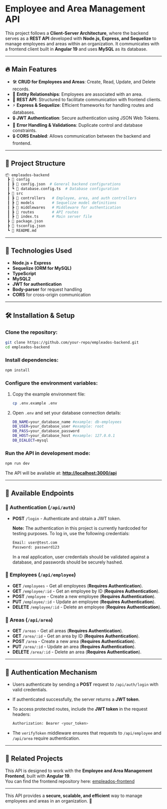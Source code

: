 # Employee and Area Management API

This project follows a **Client-Server Architecture**, where the backend serves as a **REST API** developed with **Node.js, Express, and Sequelize** to manage employees and areas within an organization. It communicates with a frontend client built in **Angular 19** and uses **MySQL** as its database.

---

## 🔥 Main Features

- 🛠 **CRUD for Employees and Areas**: Create, Read, Update, and Delete records.
- 🏢 **Entity Relationships**: Employees are associated with an area.
- 🔗 **REST API**: Structured to facilitate communication with frontend clients.
- ⚡ **Express & Sequelize**: Efficient frameworks for handling routes and databases.
- 🔒 **JWT Authentication**: Secure authentication using JSON Web Tokens.
- 🛑 **Error Handling & Validations**: Duplicate control and database constraints.
- 🔒 **CORS Enabled**: Allows communication between the backend and frontend.

---

## 📂 Project Structure

```bash
📦 empleados-backend
 ┣ 📂 config
 ┃ ┣ 📜 config.json  # General backend configurations
 ┃ ┗ 📜 database.config.ts  # Database configuration
 ┣ 📂 src
 ┃ ┣ 📂 controllers   # Employee, area, and auth controllers
 ┃ ┣ 📂 models        # Sequelize model definitions
 ┃ ┣ 📂 middlewares   # Middleware for authentication
 ┃ ┣ 📂 routes        # API routes
 ┃ ┣ 📜 index.ts      # Main server file
 ┣ 📜 package.json
 ┣ 📜 tsconfig.json
 ┗ 📜 README.md
```

---

## 🚀 Technologies Used

- **Node.js + Express**
- **Sequelize (ORM for MySQL)**
- **TypeScript**
- **MySQL2**
- **JWT for authentication**
- **Body-parser** for request handling
- **CORS** for cross-origin communication

---

## 🛠 Installation & Setup

### Clone the repository:

```sh
git clone https://github.com/your-repo/empleados-backend.git
cd empleados-backend
```

### Install dependencies:

```sh
npm install
```

### Configure the environment variables:

1. Copy the example environment file:

   ```sh
   cp .env.example .env
   ```

2. Open `.env` and set your database connection details:

   ```sh
   DB_NAME=your_database_name #example: db-employees
   DB_USER=your_database_user #example: root
   DB_PASS=your_database_password
   DB_HOST=your_database_host #example: 127.0.0.1
   DB_DIALECT=mysql
   ```

### Run the API in development mode:

```sh
npm run dev
```

The API will be available at: **[http://localhost:3000/api](http://localhost:3000/api)**

---

## 📌 Available Endpoints

### 🔹 Authentication (`/api/auth`)

- **POST** `/login` - Authenticate and obtain a JWT token.
  
  **Note:** The authentication in this project is currently hardcoded for testing purposes. To log in, use the following credentials:
  
  ```sh
  Email: user@test.com
  Password: password123
  ```
  
  In a real application, user credentials should be validated against a database, and passwords should be securely hashed.

### 🔹 Employees (`/api/employee`)

- **GET** `/employees` - Get all employees (**Requires Authentication**).
- **GET** `/employee/:id` - Get an employee by ID (**Requires Authentication**).
- **POST** `/employee` - Create a new employee (**Requires Authentication**).
- **PUT** `/employee/:id` - Update an employee (**Requires Authentication**).
- **DELETE** `/employee/:id` - Delete an employee (**Requires Authentication**).

### 🔹 Areas (`/api/area`)

- **GET** `/areas` - Get all areas (**Requires Authentication**).
- **GET** `/area/:id` - Get an area by ID (**Requires Authentication**).
- **POST** `/area` - Create a new area (**Requires Authentication**).
- **PUT** `/area/:id` - Update an area (**Requires Authentication**).
- **DELETE** `/area/:id` - Delete an area (**Requires Authentication**).

---

## 🔑 Authentication Mechanism

- Users authenticate by sending a **POST** request to `/api/auth/login` with valid credentials.
- If authenticated successfully, the server returns a **JWT token**.
- To access protected routes, include the **JWT token** in the request headers:
  
  ```sh
  Authorization: Bearer <your_token>
  ```
- The `verifyToken` middleware ensures that requests to `/api/employee` and `/api/area` require authentication.

---

## 🔗 Related Projects

This API is designed to work with the **Employee and Area Management Frontend**, built with **Angular 19**.  
You can find the frontend repository here: [empleados-frontend](https://github.com/rfloresj/empleados-frontend)

---

This API provides a **secure, scalable, and efficient** way to manage employees and areas in an organization. 🚀

